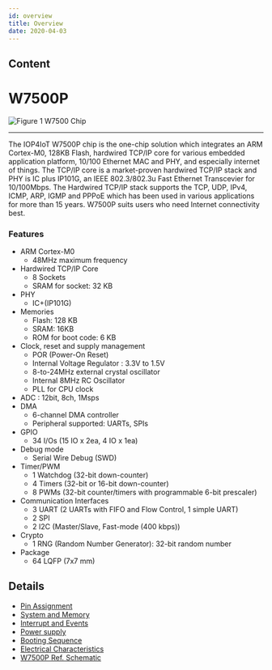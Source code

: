 ```yaml
---
id: overview
title: Overview
date: 2020-04-03
---
```



## Content

# W7500P
![Figure 1 W7500 Chip](/document_framework/img/products/w7500p/20150908_171109.png)

----

The IOP4IoT W7500P chip is the one-chip solution which integrates an ARM Cortex-M0, 128KB Flash, hardwired TCP/IP core for various embedded application platform, 10/100 Ethernet MAC and PHY, and especially internet of things.
The TCP/IP core is a market-proven hardwired TCP/IP stack and PHY is IC plus IP101G, an IEEE 802.3/802.3u Fast Ethernet Transcevier for 10/100Mbps. The Hardwired TCP/IP stack supports the TCP, UDP, IPv4, ICMP, ARP, IGMP and PPPoE which has been used in various applications for more than 15 years. W7500P suits users who need Internet connectivity best.

### Features
* ARM Cortex-M0
  * 48MHz maximum frequency
* Hardwired TCP/IP Core
    * 8 Sockets
    * SRAM for socket: 32 KB
* PHY
    * IC+(IP101G)
* Memories
  * Flash: 128 KB
  * SRAM: 16KB
  * ROM for boot code: 6 KB
* Clock, reset and supply management
	* POR (Power-On Reset)
	* Internal Voltage Regulator : 3.3V to 1.5V
	* 8-to-24MHz external crystal oscillator
	* Internal 8MHz RC Oscillator
	* PLL for CPU clock
* ADC : 12bit, 8ch, 1Msps
* DMA
    * 6-channel DMA controller
    * Peripheral supported: UARTs, SPIs
* GPIO
    * 34 I/Os (15 IO x 2ea, 4 IO x 1ea)
* Debug mode
    * Serial Wire Debug (SWD)
* Timer/PWM
	* 1 Watchdog (32-bit down-counter)
	* 4 Timers (32-bit or 16-bit down-counter)
	* 8 PWMs (32-bit counter/timers with programmable 6-bit prescaler)
* Communication Interfaces
    * 3 UART (2 UARTs with FIFO and Flow Control, 1 simple UART)
    * 2 SPI
    * 2 I2C (Master/Slave, Fast-mode (400 kbps))
* Crypto
    * 1 RNG (Random Number Generator): 32-bit random number
* Package
    * 64 LQFP (7x7 mm)


## Details
- [Pin Assignment](Pin_Assignment.md)
- [System and Memory](/document_framework/docs/Product/iMCU/W7500P/System_and_Memory.md)
- [Interrupt and Events](/document_framework/docs/Product/iMCU/W7500P/Interrupt_and_Event.md)
- [Power supply](/document_framework/docs/Product/iMCU/W7500P/Power_Supply.md)
- [Booting Sequence](/document_framework/docs/Product/iMCU/W7500P/Booting_Sequence.md)
- [Electrical Characteristics](/document_framework/docs/Product/iMCU/W7500P/Electrical_Characteristics.md)
- [W7500P Ref. Schematic](/document_framework/docs/Product/iMCU/W7500P/W7500P_Ref.Schematic.md)
